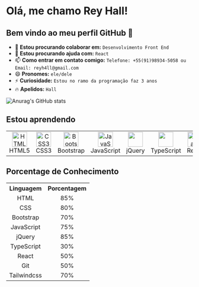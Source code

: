 # Olá, me chamo Rey Hall!

## Bem vindo ao meu perfil GitHub 👋

- 👯 **Estou procurando colaborar em:** `Desenvolvimento Front End`
- 🤔 **Estou procurando ajuda com:** `React`
- 📫 **Como entrar em contato comigo:** `Telefone: +55(91)98934-5058 ou Email: reyh4ll@gmail.com`
- 😄 **Pronomes:** `ele/dele`
- ⚡ **Curiosidade:** `Estou no ramo da programação faz 3 anos`
- 🔥 **Apelidos:** `Hall`

![Anurag's GitHub stats](https://github-readme-stats.vercel.app/api?username=ReyHall&show_icons=true&theme=transparent&locale=pt-br)

## Estou aprendendo

<table>
  <tr>
    <td align="center">
      <img src="https://cdn.jsdelivr.net/gh/devicons/devicon/icons/html5/html5-original.svg" width="40" height="40" alt="HTML5">
      <br>HTML5
    </td>
    <td align="center">
      <img src="https://cdn.jsdelivr.net/gh/devicons/devicon/icons/css3/css3-original.svg" width="40" height="40" alt="CSS3">
      <br>CSS3
    </td>
    <td align="center">
      <img src="https://cdn.jsdelivr.net/gh/devicons/devicon/icons/bootstrap/bootstrap-original.svg" width="40" height="40" alt="Bootstrap">
      <br>Bootstrap
    </td>
    <td align="center">
      <img src="https://cdn.jsdelivr.net/gh/devicons/devicon/icons/javascript/javascript-original.svg" width="40" height="40" alt="JavaScript">
      <br>JavaScript
    </td>
    <td align="center">
      <img src="https://cdn.jsdelivr.net/gh/devicons/devicon/icons/jquery/jquery-plain-wordmark.svg" width=40 height=40/>
      <br>jQuery
    </td>
    <td align="center">
      <img src="https://cdn.jsdelivr.net/gh/devicons/devicon/icons/typescript/typescript-plain.svg" width=40 height=40/>
      <br>TypeScript
    </td>
    <td align="center">
      <img src="https://cdn.jsdelivr.net/gh/devicons/devicon/icons/react/react-original.svg" width="40" height="40" alt="React">
      <br>React
    </td>
    <td align="center">
      <img src="https://cdn.jsdelivr.net/gh/devicons/devicon/icons/git/git-original.svg" width="40" height="40" alt="Git">
      <br>Git
    </td>
    <td align="center">
      <img src="https://cdn.jsdelivr.net/gh/devicons/devicon@latest/icons/tailwindcss/tailwindcss-original.svg" />
      <br>Tailwindcss
    </td>
  </tr>
</table>

## Porcentage de Conhecimento

<table>
  <tr align="center">
    <th>Linguagem</th>
    <th>Porcentagem</th>
  </tr>
  <tr align="center">
    <td>HTML</td>
    <td>85%</td>
  </tr>
  <tr align="center">
    <td>CSS</td>
    <td>80%</td>
  </tr>
  <tr align="center">
    <td>Bootstrap</td>
    <td>70%</td>
  </tr>
  <tr align="center">
    <td>JavaScript</td>
    <td>75%</td>
  </tr>
  <tr align="center">
    <td>jQuery</td>
    <td>85%</td>
  </tr>
  <tr align="center">
    <td>TypeScript</td>
    <td>30%</td>
  </tr>
  <tr align="center">
    <td>React</td>
    <td>50%</td>
  </tr>
  <tr align="center">
    <td>Git</td>
    <td>50%</td>
  </tr>
  <tr align="center">
    <td>Tailwindcss</td>
    <td>70%</td>
  </tr>
</table>

